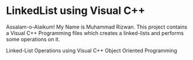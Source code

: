 # LinkedList using Visual C++
Assalam-o-Alaikum!
My Name is Muhammad Rizwan.
This project contains a Visual C++ Programming files which creates a linked-lists and performs some operations on it. 


Linked-List Operations using Visual C++ Object Oriented Programming 
